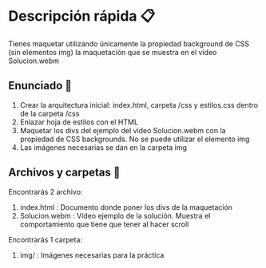 # Descripción rápida 📋

Tienes maquetar utilizando únicamente la propiedad background de CSS (sin elementos img) la maquetación que se muestra en el vídeo Solucion.webm


## Enunciado 📒

1. Crear la arquitectura inicial: index.html, carpeta /css y estilos.css dentro de la carpeta /css
2. Enlazar hoja de estilos con el HTML
3. Maquetar los divs del ejemplo del vídeo Solucion.webm con la propiedad de CSS backgrounds. No se puede utilizar el elemento img
4. Las imágenes necesarias se dan en la carpeta img

## Archivos y carpetas 🚀

Encontrarás 2 archivo:
1. index.html    : Documento donde poner los divs de la maquetación
2. Solucion.webm : Vídeo ejemplo de la solución. Muestra el comportamiento que tiene que tener al hacer scroll

Encontrarás 1 carpeta:
1. img/         : Imágenes necesarias para la práctica
